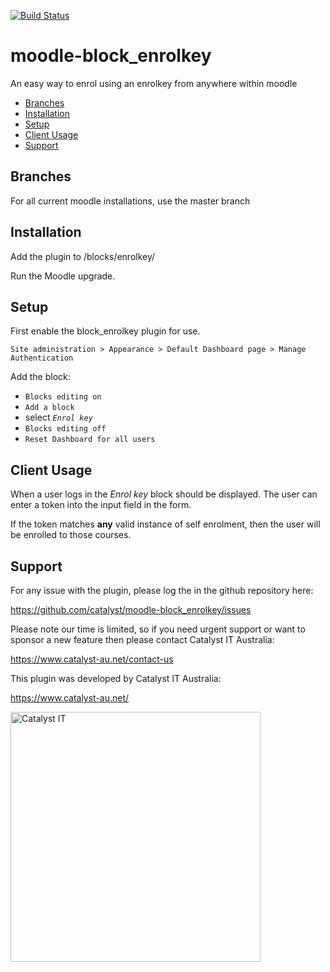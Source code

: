 [![Build Status](https://travis-ci.org/catalyst/moodle-block_enrolkey.svg?branch=master)](https://travis-ci.org/catalyst/moodle-block_enrolkey)

# moodle-block_enrolkey

An easy way to enrol using an enrolkey from anywhere within moodle

* [Branches](#branches)
* [Installation](#installation)
* [Setup](#setup)
* [Client Usage](#client-usage)
* [Support](#support)

Branches
--------

For all current moodle installations, use the master branch

Installation
------------ 

Add the plugin to /blocks/enrolkey/

Run the Moodle upgrade.

Setup
-----
First enable the block_enrolkey plugin for use.

`Site administration > Appearance > Default Dashboard page > Manage Authentication`

Add the block:

 - `Blocks editing on`
 - `Add a block`
 - select *`Enrol key`*
 - `Blocks editing off`
 - `Reset Dashboard for all users`

Client Usage
------------

When a user logs in the *Enrol key* block should be displayed. The user can enter a token into the input field in the form. 

If the token matches **any** valid instance of self enrolment, then the user will be enrolled to those courses. 

Support
-------
For any issue with the plugin, please log the in the github repository here:

https://github.com/catalyst/moodle-block_enrolkey/issues

Please note our time is limited, so if you need urgent support or want to
sponsor a new feature then please contact Catalyst IT Australia:

https://www.catalyst-au.net/contact-us



This plugin was developed by Catalyst IT Australia:

https://www.catalyst-au.net/

<a href="https://www.catalyst-au.net/"><img alt="Catalyst IT" src="https://cdn.rawgit.com/CatalystIT-AU/moodle-auth_saml2/master/pix/catalyst-logo.svg" width="400"></a>
